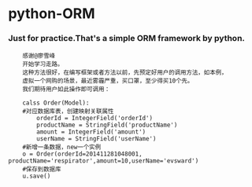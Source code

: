 python-ORM
==========

### Just for practice.That's a simple ORM framework by python.

		感谢@廖雪峰
		开始学习走路。
		这种方法很好，在编写框架或者方法以前，先预定好用户的调用方法，如本例，
		虚拟一个网购的场景，最近雾霾严重，买口罩，至少得买10个先。
		我们期待用户如此操作即可调用：

		calss Order(Model):
		#对应数据库表，创建映射关联属性
			orderId = IntegerField('orderId')
			productName = StringField('productName')
			amount = IntegerField('amount')
			userName = StringField('userName')
		#新增一条数据，new一个实例
		o = Order(orderId=201411281048001, productName='respirator',amount=10,userName='evsward')
		#保存到数据库
		u.save()